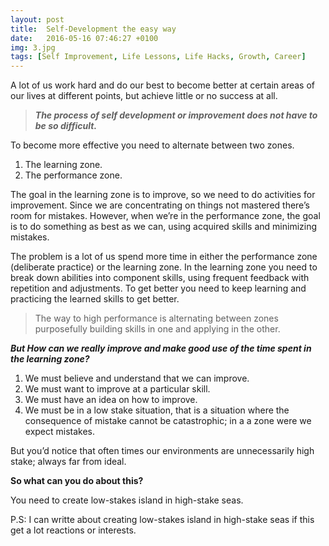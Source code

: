 ```yaml
---
layout: post
title:  Self-Development the easy way
date:   2016-05-16 07:46:27 +0100
img: 3.jpg
tags: [Self Improvement, Life Lessons, Life Hacks, Growth, Career]
---
```

<!-- ![](https://cdn-images-1.medium.com/max/1600/1*ZuMcmE9meb_qL7i4RwS2SQ.jpeg) -->


A lot of us work hard and do our best to become better at certain areas of our lives at different points, but achieve little or no success at all.

> **_The process of self development or improvement does not have to be so difficult._**

To become more effective you need to alternate between two zones.

1.  The learning zone.
2.  The performance zone.

The goal in the learning zone is to improve, so we need to do activities for improvement. Since we are concentrating on things not mastered there’s room for mistakes. However, when we’re in the performance zone, the goal is to do something as best as we can, using acquired skills and minimizing mistakes.

The problem is a lot of us spend more time in either the performance zone (deliberate practice) or the learning zone. In the learning zone you need to break down abilities into component skills, using frequent feedback with repetition and adjustments. To get better you need to keep learning and practicing the learned skills to get better.

> The way to high performance is alternating between zones purposefully building skills in one and applying in the other.

**_But How can we really improve and make good use of the time spent in the learning zone?_**

1.  We must believe and understand that we can improve.
2.  We must want to improve at a particular skill.
3.  We must have an idea on how to improve.
4.  We must be in a low stake situation, that is a situation where the consequence of mistake cannot be catastrophic; in a a zone were we expect mistakes.

But you’d notice that often times our environments are unnecessarily high stake; always far from ideal.

**So what can you do about this?**

You need to create low-stakes island in high-stake seas.

P.S: I can writte about creating low-stakes island in high-stake seas if this get a lot reactions or interests.